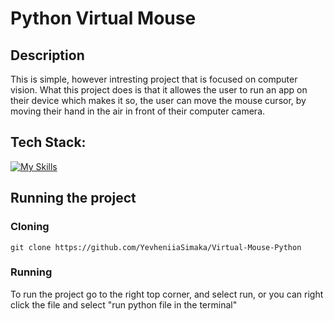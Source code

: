 # Python Virtual Mouse

## Description
This is simple, however intresting project that is focused on computer vision. What this project does is that it allowes the user to run an app on their device which makes it so, the user can move the mouse cursor, by  moving their hand in the air in front of their computer camera.

## Tech Stack:
[![My Skills](https://skillicons.dev/icons?i=py)](https://skillicons.dev)

## Running the project

### Cloning

```shell
git clone https://github.com/YevheniiaSimaka/Virtual-Mouse-Python
```

### Running

To run the project go to the right top corner, and select run, or you can right click the file and select "run python file in the terminal"